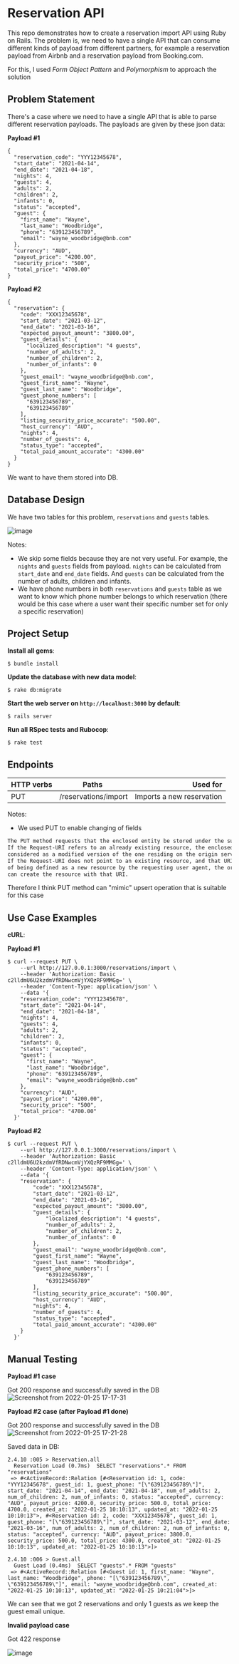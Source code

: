 # Reservation API

This repo demonstrates how to create a reservation import API using Ruby on Rails.
The problem is, we need to have a single API that can consume different kinds of payload from different partners, 
for example a reservation payload from Airbnb and a reservation payload from Booking.com.

For this, I used _Form Object Pattern_ and _Polymorphism_ to approach the solution

## Problem Statement
There's a case where we need to have a single API that is able to parse different reservation payloads.
The payloads are given by these json data:

**Payload #1**
```console
{
  "reservation_code": "YYY12345678",
  "start_date": "2021-04-14",
  "end_date": "2021-04-18",
  "nights": 4,
  "guests": 4,
  "adults": 2,
  "children": 2,
  "infants": 0,
  "status": "accepted",
  "guest": {
    "first_name": "Wayne",
    "last_name": "Woodbridge",
    "phone": "639123456789",
    "email": "wayne_woodbridge@bnb.com"
  },
  "currency": "AUD",
  "payout_price": "4200.00",
  "security_price": "500",
  "total_price": "4700.00"
}
```

**Payload #2**
```
{
  "reservation": {
    "code": "XXX12345678",
    "start_date": "2021-03-12",
    "end_date": "2021-03-16",
    "expected_payout_amount": "3800.00",
    "guest_details": {
      "localized_description": "4 guests",
      "number_of_adults": 2,
      "number_of_children": 2,
      "number_of_infants": 0
    },
    "guest_email": "wayne_woodbridge@bnb.com",
    "guest_first_name": "Wayne",
    "guest_last_name": "Woodbridge",
    "guest_phone_numbers": [
      "639123456789",
      "639123456789"
    ],
    "listing_security_price_accurate": "500.00",
    "host_currency": "AUD",
    "nights": 4,
    "number_of_guests": 4,
    "status_type": "accepted",
    "total_paid_amount_accurate": "4300.00"
  }
}
```

We want to have them stored into DB.

## Database Design

We have two tables for this problem, `reservations` and `guests` tables.

![image](https://user-images.githubusercontent.com/42140237/150980089-34c8e556-40f9-469d-bb1b-8bce365ca0a5.png)

Notes:
- We skip some fields because they are not very useful. For example, the `nights` and `guests` fields from payload. `nights` can be calculated from `start_date` and `end_date` fields. And `guests` can be calculated from the number of adults, children and infants.
- We have phone numbers in both `reservations` and `guests` table as we want to know which phone number belongs to which reservation (there would be this case where a user want their specific number set for only a specific reservation)

## Project Setup

**Install all gems**:

```console
$ bundle install
```

**Update the database with new data model**:

```console
$ rake db:migrate
```

**Start the web server on `http://localhost:3000` by default**:

```console
$ rails server
```

**Run all RSpec tests and Rubocop**:

```console
$ rake test
```

## Endpoints

| HTTP verbs | Paths  | Used for |
| ---------- | ------ | --------:|
| PUT | /reservations/import| Imports a new reservation |

Notes:
- We used PUT to enable changing of fields
```markdown
The PUT method requests that the enclosed entity be stored under the supplied Request-URI. 
If the Request-URI refers to an already existing resource, the enclosed entity SHOULD be 
considered as a modified version of the one residing on the origin server. 
If the Request-URI does not point to an existing resource, and that URI is capable 
of being defined as a new resource by the requesting user agent, the origin server 
can create the resource with that URI.
```
Therefore I think PUT method can "mimic" upsert operation that is suitable for this case

## Use Case Examples

**cURL**:

**Payload #1**
```console
$ curl --request PUT \
    --url http://127.0.0.1:3000/reservations/import \
    --header 'Authorization: Basic c2lldmU6U2kzdmVfRDNwcmVjYXQzRF9MMGg=' \
    --header 'Content-Type: application/json' \
    --data '{
    "reservation_code": "YYY12345678",
    "start_date": "2021-04-14",
    "end_date": "2021-04-18",
    "nights": 4,
    "guests": 4,
    "adults": 2,
    "children": 2,
    "infants": 0,
    "status": "accepted",
    "guest": {
      "first_name": "Wayne",
      "last_name": "Woodbridge",
      "phone": "639123456789",
      "email": "wayne_woodbridge@bnb.com"
    },
    "currency": "AUD",
    "payout_price": "4200.00",
    "security_price": "500",
    "total_price": "4700.00"
  }'
```

**Payload #2**
```console
$ curl --request PUT \
    --url http://127.0.0.1:3000/reservations/import \
    --header 'Authorization: Basic c2lldmU6U2kzdmVfRDNwcmVjYXQzRF9MMGg=' \
    --header 'Content-Type: application/json' \
    --data '{
  	"reservation": {
  		"code": "XXX12345678",
  		"start_date": "2021-03-12",
  		"end_date": "2021-03-16",
  		"expected_payout_amount": "3800.00",
  		"guest_details": {
  			"localized_description": "4 guests",
  			"number_of_adults": 2,
  			"number_of_children": 2,
  			"number_of_infants": 0
  		},
  		"guest_email": "wayne_woodbridge@bnb.com",
  		"guest_first_name": "Wayne",
  		"guest_last_name": "Woodbridge",
  		"guest_phone_numbers": [
  			"639123456789",
  			"639123456789"
  		],
  		"listing_security_price_accurate": "500.00",
  		"host_currency": "AUD",
  		"nights": 4,
  		"number_of_guests": 4,
  		"status_type": "accepted",
  		"total_paid_amount_accurate": "4300.00"
  	}
  }'
```

## Manual Testing
**Payload #1 case**

Got 200 response and successfully saved in the DB
![Screenshot from 2022-01-25 17-17-31](https://user-images.githubusercontent.com/42140237/150976358-ef04dc37-b75c-4f04-962c-eed2134958d5.png)

**Payload #2 case (after Payload #1 done)**

Got 200 response and successfully saved in the DB
![Screenshot from 2022-01-25 17-21-28](https://user-images.githubusercontent.com/42140237/150976507-6f51c0c1-b640-4508-b6e7-38ffe7c6837b.png)

Saved data in DB:
```console
2.4.10 :005 > Reservation.all
  Reservation Load (0.7ms)  SELECT "reservations".* FROM "reservations"
 => #<ActiveRecord::Relation [#<Reservation id: 1, code: "YYY12345678", guest_id: 1, guest_phone: "[\"639123456789\"]", start_date: "2021-04-14", end_date: "2021-04-18", num_of_adults: 2, num_of_children: 2, num_of_infants: 0, status: "accepted", currency: "AUD", payout_price: 4200.0, security_price: 500.0, total_price: 4700.0, created_at: "2022-01-25 10:10:13", updated_at: "2022-01-25 10:10:13">, #<Reservation id: 2, code: "XXX12345678", guest_id: 1, guest_phone: "[\"639123456789\"]", start_date: "2021-03-12", end_date: "2021-03-16", num_of_adults: 2, num_of_children: 2, num_of_infants: 0, status: "accepted", currency: "AUD", payout_price: 3800.0, security_price: 500.0, total_price: 4300.0, created_at: "2022-01-25 10:10:13", updated_at: "2022-01-25 10:10:13">]> 
```

```console
2.4.10 :006 > Guest.all
  Guest Load (0.4ms)  SELECT "guests".* FROM "guests"
 => #<ActiveRecord::Relation [#<Guest id: 1, first_name: "Wayne", last_name: "Woodbridge", phone: "[\"639123456789\", \"639123456789\"]", email: "wayne_woodbridge@bnb.com", created_at: "2022-01-25 10:10:13", updated_at: "2022-01-25 10:21:04">]>
```

We can see that we got 2 reservations and only 1 guests as we keep the guest email unique.

**Invalid payload case**

Got 422 response

![image](https://user-images.githubusercontent.com/42140237/150976849-eece37e0-1507-46d7-9c34-60ded2477b7c.png)

